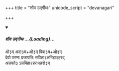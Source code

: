 +++
title = "शौव उद्गीथः"
unicode_script = "devanagari"

+++
<div class="js_include" includetitle="false" newlevelforh1="5" unfilled url="/vedAH_sAma/tANDyam/ChAndogyopaniShat/vishvAsa-prastutiH/shauva_udgIthaH.md">
<details open><summary><h5>शौव उद्गीथः ...{Loading}...</h5></summary>

ओ३म् अदा३म+ओ३म् पिबा३म+ओ३म्  
देवो वरुणः प्रजापतिः सविता३न्नमिहा२हरद्  
अन्नपते३ ऽन्नमिहा२हरा२हरो३म्
</details>
</div> 